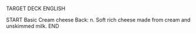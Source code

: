 TARGET DECK
ENGLISH

START
Basic
Cream cheese
Back: n. Soft rich cheese made from cream and unskimmed milk.
END
